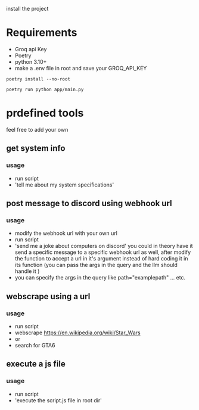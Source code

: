 
install the project
# Requirements
- Groq api Key
- Poetry
- python 3.10+
- make a .env file in root and save your GROQ_API_KEY

```
poetry install --no-root
```

```
poetry run python app/main.py
```

# prdefined tools
feel free to add your own
## get system info
### usage
- run script 
- 'tell me about my system specifications'

## post message to discord using webhook url
### usage
- modify the webhook url with your own url
- run script 
- 'send me a joke about computers on discord'
you could in theory have it send a specific message to a specific webhook url as well, after modify the function to accept a url in it's argument instead of hard coding it in its function
(you can pass the args in the query and the llm should handle it )
- you can specify the args in the query like path="examplepath" ... etc.

## webscrape using a url
### usage
- run script 
- webscrape https://en.wikipedia.org/wiki/Star_Wars
- or
- search for GTA6

## execute a js file
### usage
- run script 
- 'execute the script.js file in root dir'